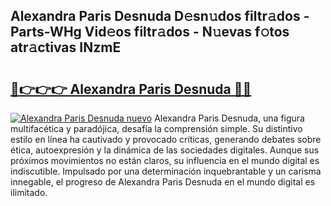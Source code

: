 ## Alexandra Paris Desnuda D𝚎sn𝚞dos filtr𝚊dos - Parts-WHg Vid𝚎os filtr𝚊dos - N𝚞evas f𝚘tos atr𝚊ctivas INzmE

# <h2><a href="http://mbd7nj8.tromn.icu/?c=Alexandra+Paris+Desnuda">🔗👉👉👉 Alexandra Paris Desnuda 🔗🔗</a></h2>

[![Alexandra Paris Desnuda nuevo](https://i.imgur.com/pEAQMta.gif)](http://mbd7nj8.tromn.icu/?c=Alexandra+Paris+Desnuda)
Alexandra Paris Desnuda, una figura multifacética y paradójica, desafía la comprensión simple. Su distintivo estilo en línea ha cautivado y provocado críticas, generando debates sobre ética, autoexpresión y la dinámica de las sociedades digitales. Aunque sus próximos movimientos no están claros, su influencia en el mundo digital es indiscutible. Impulsado por una determinación inquebrantable y un carisma innegable, el progreso de Alexandra Paris Desnuda en el mundo digital es ilimitado.
